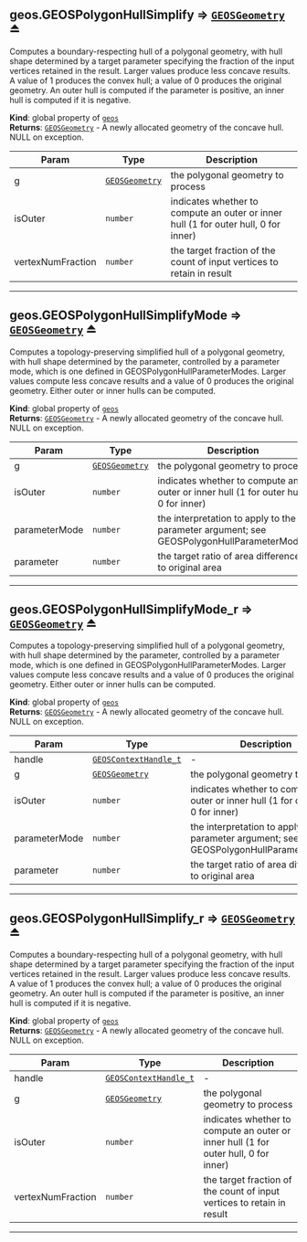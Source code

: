 <a name="exp_module_geos--geos.GEOSPolygonHullSimplify"></a>

## geos.GEOSPolygonHullSimplify ⇒ [<code>GEOSGeometry</code>](/typedefs-enums/typedefs-enums.html#GEOSGeometry) ⏏
Computes a boundary-respecting hull of a polygonal geometry, with hull shape determined by a target parameter specifying the fraction of the input vertices retained in the result. Larger values produce less concave results. A value of 1 produces the convex hull; a value of 0 produces the original geometry. An outer hull is computed if the parameter is positive, an inner hull is computed if it is negative.

**Kind**: global property of [<code>geos</code>](/typedefs-enums/typedefs-enums.html#module_geos)  
**Returns**: [<code>GEOSGeometry</code>](/typedefs-enums/typedefs-enums.html#GEOSGeometry) - A newly allocated geometry of the concave hull. NULL on exception.  

| Param | Type | Description |
| --- | --- | --- |
| g | [<code>GEOSGeometry</code>](/typedefs-enums/typedefs-enums.html#GEOSGeometry) | the polygonal geometry to process |
| isOuter | <code>number</code> | indicates whether to compute an outer or inner hull (1 for outer hull, 0 for inner) |
| vertexNumFraction | <code>number</code> | the target fraction of the count of input vertices to retain in result |


---
<a name="exp_module_geos--geos.GEOSPolygonHullSimplifyMode"></a>

## geos.GEOSPolygonHullSimplifyMode ⇒ [<code>GEOSGeometry</code>](/typedefs-enums/typedefs-enums.html#GEOSGeometry) ⏏
Computes a topology-preserving simplified hull of a polygonal geometry, with hull shape determined by the parameter, controlled by a parameter mode, which is one defined in GEOSPolygonHullParameterModes. Larger values compute less concave results and a value of 0 produces the original geometry. Either outer or inner hulls can be computed.

**Kind**: global property of [<code>geos</code>](/typedefs-enums/typedefs-enums.html#module_geos)  
**Returns**: [<code>GEOSGeometry</code>](/typedefs-enums/typedefs-enums.html#GEOSGeometry) - A newly allocated geometry of the concave hull. NULL on exception.  

| Param | Type | Description |
| --- | --- | --- |
| g | [<code>GEOSGeometry</code>](/typedefs-enums/typedefs-enums.html#GEOSGeometry) | the polygonal geometry to process |
| isOuter | <code>number</code> | indicates whether to compute an outer or inner hull (1 for outer hull, 0 for inner) |
| parameterMode | <code>number</code> | the interpretation to apply to the parameter argument; see GEOSPolygonHullParameterModes |
| parameter | <code>number</code> | the target ratio of area difference to original area |


---
<a name="exp_module_geos--geos.GEOSPolygonHullSimplifyMode_r"></a>

## geos.GEOSPolygonHullSimplifyMode\_r ⇒ [<code>GEOSGeometry</code>](/typedefs-enums/typedefs-enums.html#GEOSGeometry) ⏏
Computes a topology-preserving simplified hull of a polygonal geometry, with hull shape determined by the parameter, controlled by a parameter mode, which is one defined in GEOSPolygonHullParameterModes. Larger values compute less concave results and a value of 0 produces the original geometry. Either outer or inner hulls can be computed.

**Kind**: global property of [<code>geos</code>](/typedefs-enums/typedefs-enums.html#module_geos)  
**Returns**: [<code>GEOSGeometry</code>](/typedefs-enums/typedefs-enums.html#GEOSGeometry) - A newly allocated geometry of the concave hull. NULL on exception.  

| Param | Type | Description |
| --- | --- | --- |
| handle | [<code>GEOSContextHandle\_t</code>](/typedefs-enums/typedefs-enums.html#GEOSContextHandle_t) | - |
| g | [<code>GEOSGeometry</code>](/typedefs-enums/typedefs-enums.html#GEOSGeometry) | the polygonal geometry to process |
| isOuter | <code>number</code> | indicates whether to compute an outer or inner hull (1 for outer hull, 0 for inner) |
| parameterMode | <code>number</code> | the interpretation to apply to the parameter argument; see GEOSPolygonHullParameterModes |
| parameter | <code>number</code> | the target ratio of area difference to original area |


---
<a name="exp_module_geos--geos.GEOSPolygonHullSimplify_r"></a>

## geos.GEOSPolygonHullSimplify\_r ⇒ [<code>GEOSGeometry</code>](/typedefs-enums/typedefs-enums.html#GEOSGeometry) ⏏
Computes a boundary-respecting hull of a polygonal geometry, with hull shape determined by a target parameter specifying the fraction of the input vertices retained in the result. Larger values produce less concave results. A value of 1 produces the convex hull; a value of 0 produces the original geometry. An outer hull is computed if the parameter is positive, an inner hull is computed if it is negative.

**Kind**: global property of [<code>geos</code>](/typedefs-enums/typedefs-enums.html#module_geos)  
**Returns**: [<code>GEOSGeometry</code>](/typedefs-enums/typedefs-enums.html#GEOSGeometry) - A newly allocated geometry of the concave hull. NULL on exception.  

| Param | Type | Description |
| --- | --- | --- |
| handle | [<code>GEOSContextHandle\_t</code>](/typedefs-enums/typedefs-enums.html#GEOSContextHandle_t) | - |
| g | [<code>GEOSGeometry</code>](/typedefs-enums/typedefs-enums.html#GEOSGeometry) | the polygonal geometry to process |
| isOuter | <code>number</code> | indicates whether to compute an outer or inner hull (1 for outer hull, 0 for inner) |
| vertexNumFraction | <code>number</code> | the target fraction of the count of input vertices to retain in result |


---
